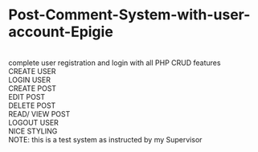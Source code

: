 # Post-Comment-System-with-user-account-Epigie
<br>complete user registration and login with all PHP CRUD features
<br>CREATE USER
<br>LOGIN USER
<br>CREATE POST
<br>EDIT POST
<br>DELETE POST
<br>READ/ VIEW POST
<br>LOGOUT USER
<br>NICE STYLING
<br>NOTE: this is a test system as instructed by my Supervisor
